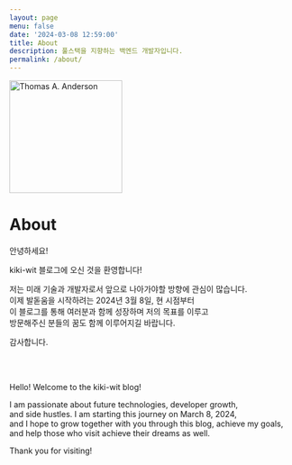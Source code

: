 ```yaml
---
layout: page
menu: false
date: '2024-03-08 12:59:00'
title: About
description: 풀스택을 지향하는 백엔드 개발자입니다.
permalink: /about/
---
```


<img class="img-rounded" src="/assets/img/uploads/profile.png" alt="Thomas A. Anderson" width="200">

# About

안녕하세요! 

kiki-wit 블로그에 오신 것을 환영합니다! 

저는 미래 기술과 개발자로서 앞으로 나아가야할 방향에 관심이 많습니다. <br>
이제 발돋움을 시작하려는 2024년 3월 8일, 현 시점부터 <br>
이 블로그를 통해 여러분과 함께 성장하며 저의 목표를 이루고 <br>
방문해주신 분들의 꿈도 함께 이루어지길 바랍니다.

감사합니다.

<br><br>

Hello!
Welcome to the kiki-wit blog!

I am passionate about future technologies, developer growth, <br>
and side hustles. I am starting this journey on March 8, 2024, <br> 
and I hope to grow together with you through this blog, achieve my goals, <br>
and help those who visit achieve their dreams as well.

Thank you for visiting!

<br>
